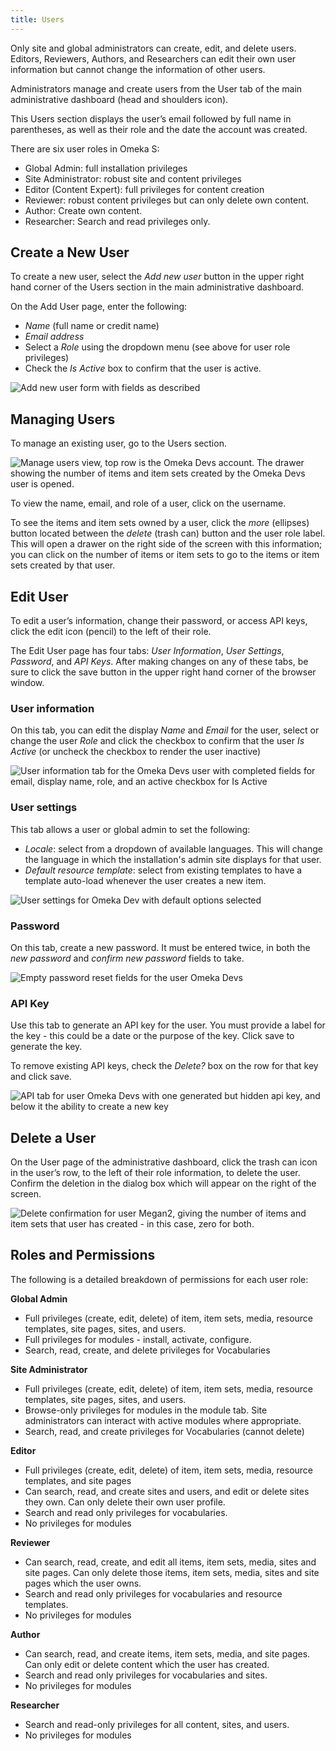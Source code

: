 ```yaml
---
title: Users
---
```

Only site and global administrators can create, edit, and delete users. Editors, Reviewers, Authors, and Researchers can edit their own user information but cannot change the information of other users. 

Administrators manage and create users from the User tab of the main administrative dashboard (head and shoulders icon). 

This Users section displays the user’s email followed by full name in parentheses, as well as their role and the date the account was created.

There are six user roles in Omeka S:
- Global Admin: full installation privileges
- Site Administrator: robust site and content privileges
- Editor (Content Expert): full privileges for content creation
- Reviewer: robust content privileges but can only delete own content.
- Author: Create own content.
- Researcher: Search and read privileges only.


## Create a New User
To create a new user, select the *Add new user* button in the upper right hand corner of the Users section in the main administrative dashboard. 

On the Add User page, enter the following:
- *Name* (full name or credit name)
- *Email address*
- Select a *Role* using the dropdown menu (see above for user role privileges)
- Check the *Is Active* box to confirm that the user is active.

![Add new user form with fields as described](/admin/adminfiles/users_addnew.png)

## Managing Users
To manage an existing user, go to the Users section.

![Manage users view, top row is the Omeka Devs account. The drawer showing the number of items and item sets created by the Omeka Devs user is opened.](/admin/adminfiles/users_table.png)

To view the name, email, and role of a user, click on the username. 

To see the items and item sets owned by a user, click the *more* (ellipses) button located between the *delete* (trash can) button and the user role label. This will open a drawer on the right side of the screen with this information; you can click on the number of items or item sets to go to the items or item sets created by that user.

## Edit User

To edit a user’s information, change their password, or access API keys, click the edit icon (pencil) to the left of their role. 

The Edit User page has four tabs: *User Information*, *User Settings*, *Password*, and *API Keys*. After making changes on any of these tabs, be sure to click the save button in the upper right hand corner of the browser window.

### User information
On this tab, you can edit the display *Name* and *Email* for the user, select or change the user *Role* and click the checkbox to confirm that the user *Is Active* (or uncheck the checkbox to render the user inactive)

![User information tab for the Omeka Devs user with completed fields for email, display name, role, and an active checkbox for Is Active](/admin/adminfiles/users_info.png)

### User settings
This tab allows a user or global admin to set the following:

- *Locale*: select from a dropdown of available languages. This will change the language in which the installation's admin site displays for that user.
- *Default resource template*: select from existing templates to have a template auto-load whenever the user creates a new item.

![User settings for Omeka Dev with default options selected](/admin/adminfiles/users_settings)

### Password
On this tab, create a new password. It must be entered twice, in both the *new password* and *confirm new password* fields to take.

![Empty password reset fields for the user Omeka Devs](/admin/adminfiles/users_password.png)

### API Key
Use this tab to generate an API key for the user. You must provide a label for the key - this could be a date or the purpose of the key. Click save to generate the key.

To remove existing API keys, check the *Delete?* box on the row for that key and click save.

![API tab for user Omeka Devs with one generated but hidden api key, and below it the ability to create a new key](/admin/adminfiles/users_apikey.png)

## Delete a User
On the User page of the administrative dashboard, click the trash can icon in the user’s row, to the left of their role information, to delete the user. Confirm the deletion in the dialog box which will appear on the right of the screen.

![Delete confirmation for user Megan2, giving the number of items and item sets that user has created - in this case, zero for both.](/admin/adminfiles/users_delete.png)

## Roles and Permissions
The following is a detailed breakdown of permissions for each user role:

**Global Admin**
- Full privileges (create, edit, delete) of item, item sets, media, resource templates, site pages, sites, and users.
- Full privileges for modules - install, activate, configure.
- Search, read, create, and delete privileges for Vocabularies

**Site Administrator**
- Full privileges (create, edit, delete) of item, item sets, media, resource templates, site pages, sites, and users.
- Browse-only privileges for modules in the module tab. Site administrators can interact with active modules where appropriate.
- Search, read, and create privileges for Vocabularies (cannot delete)

**Editor**
- Full privileges (create, edit, delete) of item, item sets, media, resource templates, and site pages
- Can search, read, and create sites and users, and edit or delete sites they own. Can only delete their own user profile.
- Search and read only privileges for vocabularies.
- No privileges for modules

**Reviewer**
- Can search, read, create, and edit all items, item sets, media, sites and site pages. Can only delete those items, item sets, media, sites and site pages which the user owns.
- Search and read only privileges for vocabularies and resource templates.
- No privileges for modules

**Author**
- Can search, read, and create items, item sets, media, and site pages. Can only edit or delete content which the user has created.
- Search and read only privileges for vocabularies and sites.
- No privileges for modules

**Researcher**
- Search and read-only privileges for all content, sites, and users. 
- No privileges for modules
